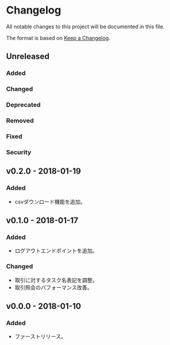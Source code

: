 # Changelog
All notable changes to this project will be documented in this file.

The format is based on [Keep a Changelog](http://keepachangelog.com/).

## Unreleased
### Added

### Changed

### Deprecated

### Removed

### Fixed

### Security


## v0.2.0 - 2018-01-19
### Added
- csvダウンロード機能を追加。

## v0.1.0 - 2018-01-17
### Added
- ログアウトエンドポイントを追加。

### Changed
- 取引に対するタスク名表記を調整。
- 取引照会のパフォーマンス改善。

## v0.0.0 - 2018-01-10
### Added
- ファーストリリース。
